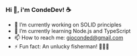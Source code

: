 ### Hi 👋, i'm CondeDev! :coffee:

- 🔭 I’m currently working on SOLID principles
- 🌱 I’m currently learning Node.js and TypeScript
- 📫 How to reach me: gioconded@gmail.com
- ⚡ Fun fact: An unlucky fisherman! :fishing_pole_and_fish::man_facepalming:
